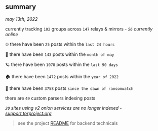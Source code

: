 
## summary
_may 13th, 2022_

currently tracking `102` groups across `147` relays & mirrors - _`56` currently online_

⏲ there have been `25` posts within the `last 24 hours`

🦈 there have been `143` posts within the `month of may`

🪐 there have been `1078` posts within the `last 90 days`

🏚 there have been `1472` posts within the `year of 2022`

🦕 there have been `3758` posts `since the dawn of ransomwatch`

there are `49` custom parsers indexing posts

_`20` sites using v2 onion services are no longer indexed - [support.torproject.org](https://support.torproject.org/onionservices/v2-deprecation/)_

> see the project [README](https://github.com/thetanz/ransomwatch#ransomwatch--) for backend technicals
